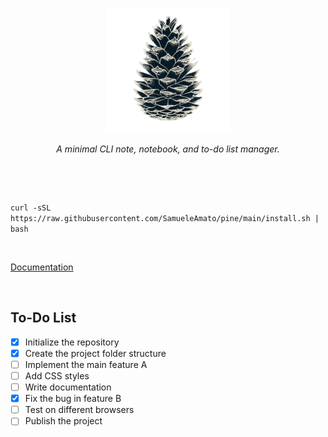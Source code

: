 <p align="center">
  <img width="200" src="images/logo.png" alt=""/>
</p>
<p align="center">
    <i>A minimal CLI note, notebook, and to-do list manager.</i><br>
</p>

<p align="center">
  <img src="https://img.shields.io/badge/release-v0.1.0-141449" alt=""/>
  <img src="https://img.shields.io/badge/written in-rust-141449" alt=""/>
  <img src="https://img.shields.io/badge/author-SamueleAmato-141449" alt=""/>
</p>


<br>

`curl -sSL https://raw.githubusercontent.com/SamueleAmato/pine/main/install.sh | bash`

<br>

[Documentation]()

<br>

## To-Do List

- [X] Initialize the repository
- [X] Create the project folder structure
- [ ] Implement the main feature A
- [ ] Add CSS styles
- [ ] Write documentation
- [X] Fix the bug in feature B
- [ ] Test on different browsers
- [ ] Publish the project
